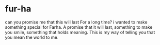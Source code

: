 # fur-ha
can you promise me that this will last For a long time?
i wanted to make something special for Farha. A promise that it will last, something to make you smile, something that holds meaning.
This is my way of telling you that you mean the world to me.